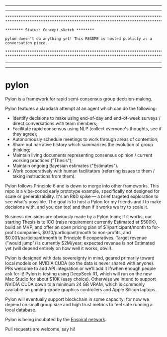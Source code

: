 ***********************************************************************************************************************************************
***********************************************************************************************************************************************

```
*****************************************************************************************************************
*****************************************************************************************************************

******** Status: Concept sketch ********

pylon doesn't do anything yet! This README is hosted publicly as a conversation piece.

*****************************************************************************************************************
*****************************************************************************************************************
```
***********************************************************************************************************************************************
***********************************************************************************************************************************************


# pylon

Pylon is a framework for rapid semi-consensus group decision-making.

Pylon features a slapdash attempt at an agent which can do the following:

* Identify decisions to make using end-of-day and end-of-week surveys / direct conversations with team members;
* Facilitate rapid consensus using NLP (collect everyone's thoughts, see if they agree);
* Autonomously schedule meetings to work through areas of contention;
* Share out narrative history which summarizes the evolution of group thinking;
* Maintain living documents representing consensus opinion / current working practices ("Thesis");
* Maintain ongoing Bayesian estimates ("Estimates").
* Work cooperatively with human facilitators (referring issues to them / taking instructions from them).

Pylon follows Principle 6 and is down to merge into other frameworks. This repo is a vibe-coded early prototype example, specifically not designed for scale or generalizability. It's an R&D spike — a brief targeted exploration to see what's possible. The goal is to host a Pylon for my friends and I to make decisions with, and you can too! and then if it works we try to scale it.

Business decisions are obviously made by a Pylon team; if it works, our starting Thesis is to ICO (raise requirement currently Estimated at $500K), build an MVP, and offer an open pricing plan of $1/participant/month to for-profit companies, $0.10/participant/month to non-profits, and $0.001/participant/month to Principle 6 cooperatives. Target revenue ("would jump") is currently $2M/year; expected revenue is not Estimated yet (will depend entirely on how well it works, obvi!).

Pylon is designed with data sovereignty in mind, geared primarily toward local models on NVIDIA CUDA (so the data is never shared with anyone). PRs welcome to add API integration or we'll add it if/when enough people ask for it! Pylon is testing using DeepSeek R1, which will run on the new Mac Studio for about $10K (easy choice). Otherwise we intend to support NVIDIA CUDA down to a minimum 24 GB VRAM, which is commonly available on gaming-grade graphics controllers and Apple Silicon laptops.

Pylon will eventually support blockchain in some capacity; for now we depend on small group size and high trust metrics to feel safe running a local database.

Pylon is being incubated by the [Enspiral network](https://www.enspiral.com/).

Pull requests are welcome, say hi!
